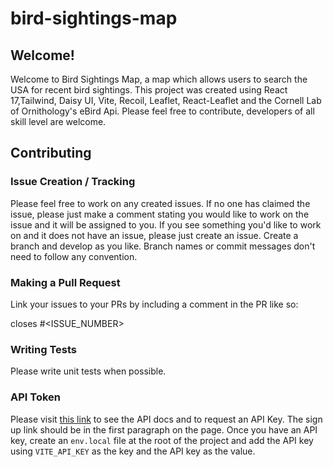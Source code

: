 # bird-sightings-map

## Welcome!

Welcome to Bird Sightings Map, a map which allows users to search the USA for recent bird sightings. This project was created using React 17,Tailwind, Daisy UI, Vite, Recoil, Leaflet, React-Leaflet and the Cornell Lab of Ornithology's eBird Api. Please feel free to contribute, developers of all skill level are welcome.

## Contributing

### Issue Creation / Tracking

Please feel free to work on any created issues. If no one has claimed the issue, please just make a comment stating you would like to work on the issue and it will be assigned to you. If you see something you'd like to work on and it does not have an issue, please just create an issue. Create a branch and develop as you like. Branch names or commit messages don't need to follow any convention.

### Making a Pull Request

Link your issues to your PRs by including a comment in the PR like so:

closes #<ISSUE_NUMBER>

### Writing Tests

Please write unit tests when possible. 

### API Token
Please visit [this link](https://documenter.getpostman.com/view/664302/S1ENwy59) to see the API docs and to request an API Key. The sign up link should be in the first paragraph on the page. Once you have an API key, create an ```env.local``` file at the root of the project and add the API key using ```VITE_API_KEY``` as the key and the API key as the value.
